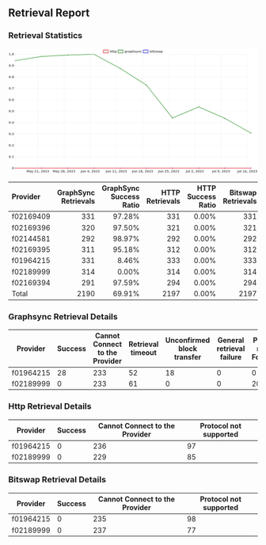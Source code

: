 ## Retrieval Report
### Retrieval Statistics
<img src="https://raw.githubusercontent.com/data-preservation-programs/filplus-checker-assets/main/filecoin-project/filecoin-plus-large-datasets/issues/1749/1689748208768.png"/>

| Provider  | GraphSync Retrievals | GraphSync Success Ratio | HTTP Retrievals | HTTP Success Ratio | Bitswap Retrievals | Bitswap Success Ratio |
| :-------- | -------------------: | ----------------------: | --------------: | -----------------: | -----------------: | --------------------: |
| f02169409 |                  331 |                  97.28% |             331 |              0.00% |                331 |                 0.00% |
| f02169396 |                  320 |                  97.50% |             321 |              0.00% |                321 |                 0.00% |
| f02144581 |                  292 |                  98.97% |             292 |              0.00% |                292 |                 0.00% |
| f02169395 |                  311 |                  95.18% |             312 |              0.00% |                312 |                 0.00% |
| f01964215 |                  331 |                   8.46% |             333 |              0.00% |                333 |                 0.00% |
| f02189999 |                  314 |                   0.00% |             314 |              0.00% |                314 |                 0.00% |
| f02169394 |                  291 |                  97.59% |             294 |              0.00% |                294 |                 0.00% |
| Total     |                 2190 |                  69.91% |            2197 |              0.00% |               2197 |                 0.00% |

### Graphsync Retrieval Details
| Provider  | Success | Cannot Connect to the Provider | Retrieval timeout | Unconfirmed block transfer | General retrieval failure | Piece not Found |
| --------- | ------- | ------------------------------ | ----------------- | -------------------------- | ------------------------- | --------------- |
| f01964215 | 28      | 233                            | 52                | 18                         | 0                         | 0               |
| f02189999 | 0       | 233                            | 61                | 0                          | 0                         | 20              |

### Http Retrieval Details
| Provider  | Success | Cannot Connect to the Provider | Protocol not supported |
| --------- | ------- | ------------------------------ | ---------------------- |
| f01964215 | 0       | 236                            | 97                     |
| f02189999 | 0       | 229                            | 85                     |

### Bitswap Retrieval Details
| Provider  | Success | Cannot Connect to the Provider | Protocol not supported |
| --------- | ------- | ------------------------------ | ---------------------- |
| f01964215 | 0       | 235                            | 98                     |
| f02189999 | 0       | 237                            | 77                     |
